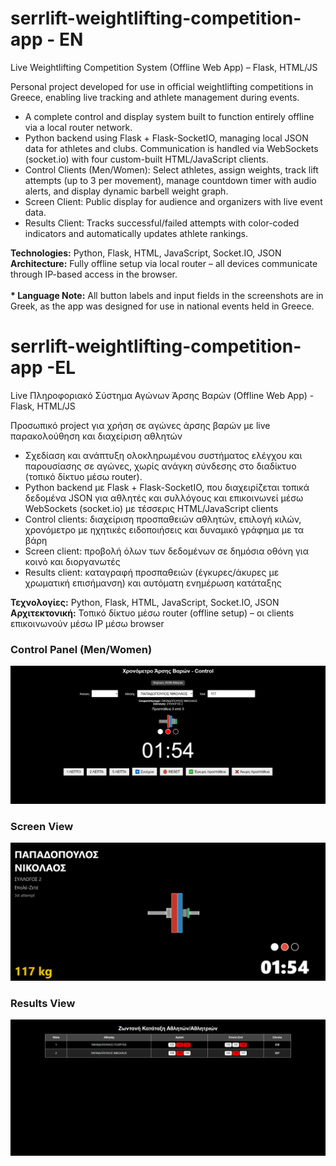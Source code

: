 # serrlift-weightlifting-competition-app - EN
Live Weightlifting Competition System (Offline Web App) – Flask, HTML/JS

Personal project developed for use in official weightlifting competitions in Greece, enabling live tracking and athlete management during events.
<ul><li>A complete control and display system built to function entirely offline via a local router network.</li>
<li>Python backend using Flask + Flask-SocketIO, managing local JSON data for athletes and clubs. Communication is handled via WebSockets (socket.io) with four custom-built HTML/JavaScript clients.</li>  
<li>Control Clients (Men/Women): Select athletes, assign weights, track lift attempts (up to 3 per movement), manage countdown timer with audio alerts, and display dynamic barbell weight graph.</li>
<li>Screen Client: Public display for audience and organizers with live event data.</li>
<li>Results Client: Tracks successful/failed attempts with color-coded indicators and automatically updates athlete rankings.</li></ul>
<b>Technologies:</b> Python, Flask, HTML, JavaScript, Socket.IO, JSON <br>
<b>Architecture:</b> Fully offline setup via local router – all devices communicate through IP-based access in the browser.
<br><br>
<b>* Language Note:</b> All button labels and input fields in the screenshots are in Greek, as the app was designed for use in national events held in Greece.

# serrlift-weightlifting-competition-app -EL
Live Πληροφοριακό Σύστημα Αγώνων Άρσης Βαρών (Offline Web App) - Flask, HTML/JS

Προσωπικό project για χρήση σε αγώνες άρσης βαρών με live παρακολούθηση και διαχείριση αθλητών
<ul><li>Σχεδίαση και ανάπτυξη ολοκληρωμένου συστήματος ελέγχου και παρουσίασης σε αγώνες, χωρίς ανάγκη σύνδεσης στο διαδίκτυο (τοπικό δίκτυο μέσω router).</li>
<li>Python backend με Flask + Flask-SocketIO, που διαχειρίζεται τοπικά δεδομένα JSON για αθλητές και συλλόγους και επικοινωνεί μέσω WebSockets (socket.io) με τέσσερις HTML/JavaScript clients</li>
<li>Control clients: διαχείριση προσπαθειών αθλητών, επιλογή κιλών, χρονόμετρο με ηχητικές ειδοποιήσεις και δυναμικό γράφημα με τα βάρη</li>
<li>Screen client: προβολή όλων των δεδομένων σε δημόσια οθόνη για κοινό και διοργανωτές</li>
<li>Results client: καταγραφή προσπαθειών (έγκυρες/άκυρες με χρωματική επισήμανση) και αυτόματη ενημέρωση κατάταξης</li></ul>
<b>Τεχνολογίες:</b> Python, Flask, HTML, JavaScript, Socket.IO, JSON <br>
<b>Αρχιτεκτονική:</b> Τοπικό δίκτυο μέσω router (offline setup) – οι clients επικοινωνούν μέσω IP μέσω browser

### Control Panel (Men/Women)
![Control screen](./images/controlmen.png)

### Screen View
![Screen display](./images/screen.png)

### Results View
![Results view](./images/results.png)
